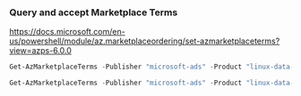 ### Query and accept Marketplace Terms

https://docs.microsoft.com/en-us/powershell/module/az.marketplaceordering/set-azmarketplaceterms?view=azps-6.0.0

```powershell
Get-AzMarketplaceTerms -Publisher "microsoft-ads" -Product "linux-data-science-vm-ubuntu" -Name "linuxdsvmubuntu"

Get-AzMarketplaceTerms -Publisher "microsoft-ads" -Product "linux-data-science-vm-ubuntu" -Name "linuxdsvmubuntu" | Set-AzMarketplaceTerms -Accept
```
